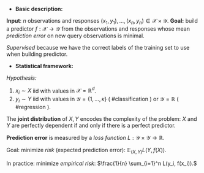 - **Basic description:**

**Input**: $n$ observations and responses $(x_1, y_1),...,(x_n,y_n) \in \mathcal{X} \times \mathcal{Y}$.
**Goal:** build a predictor $f: \mathcal{X} \rightarrow \mathcal{Y}$ from the observations and responses whose mean *prediction error* on new query observations is minimal.

*Supervised* because we have the correct labels of the training set to use when building predictor.

- **Statistical framework:**

*Hypothesis:*
1. $x_i \sim X$ iid with values in $\mathcal{X} = \mathbb{R}^d$.
2. $y_i \sim Y$ iid with values in $\mathcal{Y} = \{1,...,\kappa\}$ ( #classification ) or $\mathcal{Y} = \mathbb{R}$ ( #regression ).

The **joint distribution** of $X, Y$ encodes the complexity of the problem: $X$ and $Y$ are perfectly dependent if and only if there is a perfect predictor.

**Prediction error** is measured by a *loss function* $L: \mathcal{Y} \times \mathcal{Y} \rightarrow \mathbb{R}$.

Goal: minimize *risk* (expected prediction error): $\mathbb{E}_{(X, Y)} L(Y, f(X)).$

In practice: minimize *empirical risk*: $\frac{1}{n} \sum_{i=1}^n L(y_i, f(x_i)).$

